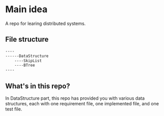 # Main idea

A repo for learing distributed systems. 

## File structure

```txt
----
------DataStructure
    ----SkipList
    ----BTree
----
```

## What's in this repo?

In DataStructure part, this repo has provided you with various data structures, each with one requirement file, one implemented file, and one test file.

